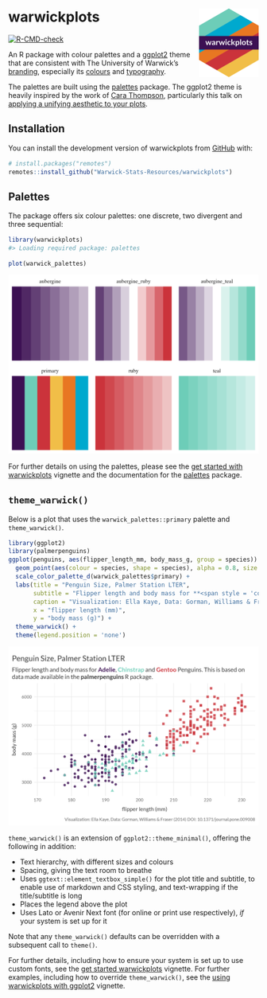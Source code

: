 
<!-- README.md is generated from README.Rmd. Please edit that file -->

# warwickplots <img src="man/figures/logo.png" align="right" height="138" alt="" />

<!-- badges: start -->

[![R-CMD-check](https://github.com/Warwick-Stats-Resources/warwickplots/actions/workflows/R-CMD-check.yaml/badge.svg)](https://github.com/Warwick-Stats-Resources/warwickplots/actions/workflows/R-CMD-check.yaml)
<!-- badges: end -->

An R package with colour palettes and a
[ggplot2](https://ggplot2.tidyverse.org) theme that are consistent with
The University of Warwick’s
[branding](https://warwick.ac.uk/about/brand/brand-guidelines/),
especially its
[colours](https://warwick.ac.uk/about/brand/brand-guidelines/colours/)
and
[typography](https://warwick.ac.uk/about/brand/brand-guidelines/typography/).

The palettes are built using the
[palettes](https://mccarthy-m-g.github.io/palettes/index.html) package.
The ggplot2 theme is heavily inspired by the work of [Cara
Thompson](https://www.cararthompson.com/), particularly this talk on
[applying a unifying aesthetic to your
plots](https://www.cararthompson.com/talks/nhsr2022-ggplot-themes/).

## Installation

You can install the development version of warwickplots from
[GitHub](https://github.com/) with:

``` r
# install.packages("remotes")
remotes::install_github("Warwick-Stats-Resources/warwickplots")
```

## Palettes

The package offers six colour palettes: one discrete, two divergent and
three sequential:

``` r
library(warwickplots)
#> Loading required package: palettes
```

``` r
plot(warwick_palettes)
```

![](man/figures/README-palettes-1.png)<!-- -->

For further details on using the palettes, please see the [get started
with
warwickplots](https://warwick-stats-resources.github.io/warwickplots/articles/warwickplots.html)
vignette and the documentation for the
[palettes](https://mccarthy-m-g.github.io/palettes/index.html) package.

## `theme_warwick()`

Below is a plot that uses the `warwick_palettes::primary` palette and
`theme_warwick()`.

``` r
library(ggplot2)
library(palmerpenguins)
ggplot(penguins, aes(flipper_length_mm, body_mass_g, group = species)) +
  geom_point(aes(colour = species, shape = species), alpha = 0.8, size = 2) +
  scale_color_palette_d(warwick_palettes$primary) +
  labs(title = "Penguin Size, Palmer Station LTER",
       subtitle = "Flipper length and body mass for **<span style = 'color:#3C1053;'>Adelie</span>**, **<span style = 'color:#6DCDB8;'>Chinstrap</span>** and **<span style = 'color:#CB333B;'>Gentoo</span>** Penguins. This is based on data made available in the **palmerpenguins** R package.",
       caption = "Visualization: Ella Kaye, Data: Gorman, Williams & Fraser (2014) DOI: 10.1371/journal.pone.009008",
       x = "flipper length (mm)",
       y = "body mass (g)") +
  theme_warwick() +
  theme(legend.position = 'none')
```

![](man/figures/README-example-1.png)<!-- -->

`theme_warwick()` is an extension of `ggplot2::theme_minimal()`,
offering the following in addition:

- Text hierarchy, with different sizes and colours
- Spacing, giving the text room to breathe
- Uses `ggtext::element_textbox_simple()` for the plot title and
  subtitle, to enable use of markdown and CSS styling, and text-wrapping
  if the title/subtitle is long
- Places the legend above the plot
- Uses Lato or Avenir Next font (for online or print use respectively),
  *if* your system is set up for it

Note that any `theme_warwick()` defaults can be overridden with a
subsequent call to `theme()`.

For further details, including how to ensure your system is set up to
use custom fonts, see the [get started
warwickplots](https://warwick-stats-resources.github.io/warwickplots/articles/warwickplots.html)
vignette. For further examples, including how to override
`theme_warwick()`, see the [using warwickplots with
ggplot2](https://warwick-stats-resources.github.io/warwickplots/articles/ggplot2.html)
vignette.
